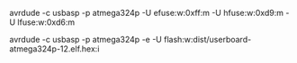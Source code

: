 
avrdude -c usbasp -p atmega324p -U efuse:w:0xff:m -U hfuse:w:0xd9:m -U lfuse:w:0xd6:m

avrdude -c usbasp -p atmega324p -e -U flash:w:dist/userboard-atmega324p-12.elf.hex:i
